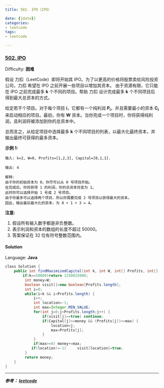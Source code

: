 ```yaml
---
title: 502. IPO（IPO）

date: {{date}}
categories:
- leetcode
tags:
- leetcode

---
```

### [502\. IPO](https://leetcode-cn.com/problems/ipo/)

Difficulty: **困难**


假设 力扣（LeetCode）即将开始其 IPO。为了以更高的价格将股票卖给风险投资公司，力扣 希望在 IPO 之前开展一些项目以增加其资本。 由于资源有限，它只能在 IPO 之前完成最多 **k** 个不同的项目。帮助 力扣 设计完成最多 **k** 个不同项目后得到最大总资本的方式。

给定若干个项目。对于每个项目 **i**，它都有一个纯利润 **P<sub style="display: inline;">i</sub>**，并且需要最小的资本 **C<sub style="display: inline;">i</sub>** 来启动相应的项目。最初，你有 **W** 资本。当你完成一个项目时，你将获得纯利润，且利润将被添加到你的总资本中。

总而言之，从给定项目中选择最多 **k** 个不同项目的列表，以最大化最终资本，并输出最终可获得的最多资本。

**示例 1:**

```
输入: k=2, W=0, Profits=[1,2,3], Capital=[0,1,1].

输出: 4

解释:
由于你的初始资本为 0，你尽可以从 0 号项目开始。
在完成后，你将获得 1 的利润，你的总资本将变为 1。
此时你可以选择开始 1 号或 2 号项目。
由于你最多可以选择两个项目，所以你需要完成 2 号项目以获得最大的资本。
因此，输出最后最大化的资本，为 0 + 1 + 3 = 4。
```

**注意:**

1.  假设所有输入数字都是非负整数。
2.  表示利润和资本的数组的长度不超过 50000。
3.  答案保证在 32 位有符号整数范围内。


#### Solution

Language: **Java**

```java
​class Solution {
    public int findMaximizedCapital(int k, int W, int[] Profits, int[] Capital) {
        if(k==50000)return 1250025000;
         int money=W;
		 boolean visit[]=new boolean[Profits.length];
		 int i=0;
		 while(i<k && i<Profits.length) {
			 i++;
			 int location=-1;
             int max=Integer.MIN_VALUE;
			 for(int j=0;j<Profits.length;j++) {
				 if(visit[j]==true)	continue;
				 if(Capital[j]<=money && (Profits[j])>=max) {
					 location=j;
					 max=Profits[j];
				 }
			 }
			 if(max>=0)	money+=max;
			if(location!=-1)	 visit[location]=true;
		 }
		 return money;
    }
}
```

---
***参考：
[leetcode](https://leetcode-cn.com/problems/ipo/submissions/)***
